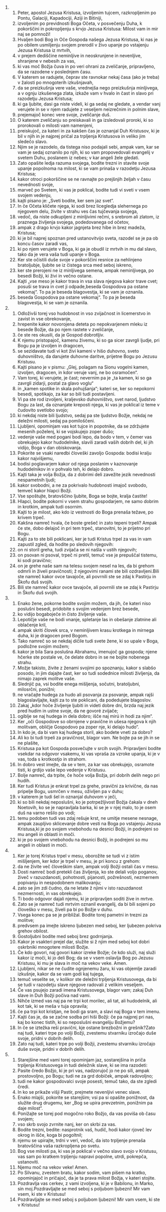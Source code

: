 <ol>
  <li>
    <ol>
      <li>Peter, apostol Jezusa Kristusa, izvoljenim tujcem, razkropljenim po Pontu, Galaciji, Kapadociji, Aziji in Bitiniji,</li>
      <li>izvoljenim po previdnosti Boga Očeta, v posvečenju Duha, k pokorščini in pokropljenju s krvjo Jezusa Kristusa: Milost vam in mir naj se pomnoži!</li>
      <li>Hvaljen bodi Bog in Oče Gospoda našega Jezusa Kristusa, ki nas je po obilem usmiljenju svojem prerodil v živo upanje po vstajenju Jezusa Kristusa iz mrtvih,</li>
      <li>v prejem dediščine neminljive in neoskrunjene in nevenljive, shranjene v nebesih za vas,</li>
      <li>ki vas moč Božja čuva in po veri ohrani za zveličanje, pripravljeno, da se razodene v poslednjem času.</li>
      <li>V katerem se radujete, čeprav ste ravnokar nekaj časa (ako je treba) v žalosti po mnogoterih izkušnjavah,</li>
      <li>da se preizkušnja vere vaše, vrednejša nego preizkušnja minljivega, a v ognju izkušenega zlata, izkaže vam v hvalo in čast in slavo pri razodetju Jezusa Kristusa;</li>
      <li>ki ga ljubite, dasi ga niste videli, ki ga sedaj ne gledate, a vendar vanj verujete in se v njem radujete z veseljem neizrečnim in polnim slave,</li>
      <li>prejemajoč konec vere svoje, zveličanje duš.</li>
      <li>O katerem zveličanju so preiskavali in ga izsledovali proroki, ki so prorokovali o milosti vam namenjeni,</li>
      <li>preiskujoč, za kateri in za kakšen čas je oznanjal Duh Kristusov, ki je bil v njih in je najprej pričal za trpljenja Kristusova in veliko jim sledečo slavo.</li>
      <li>Njim se je razodelo, da tistega niso podajali sebi, ampak vam, kar se vam je sedaj oznanilo po njih, ki so vam propovedovali evangelij v svetem Duhu, poslanem iz nebes; v kar angeli žele gledati.</li>
      <li>Zato opašite ledja razuma svojega, bodite trezni in stavite svoje upanje popolnoma na milost, ki se vam prinaša v razodetju Jezusa Kristusa;</li>
      <li>kakor otroci pokorščine se ne ravnajte po prejšnjih željah v času nevednosti svoje,</li>
      <li>marveč po Svetem, ki vas je poklical, bodite tudi vi sveti v vsem svojem vedenju,</li>
      <li>kajti pisano je: „Sveti bodite, ker sem jaz svet“.</li>
      <li>In če Očeta kličete njega, ki sodi brez licegledja slehernega po njegovem delu, živite v strahu ves čas tujčevanja svojega,</li>
      <li>vedoč, da niste odkupljeni z minljivimi rečmi, s srebrom ali zlatom, iz praznega življenja svojega, podedovanega od očetov,</li>
      <li>ampak z drago krvjo kakor jagnjeta brez hibe in brez madeža, Kristusa;</li>
      <li>ki je bil naprej spoznan pred ustanovitvijo sveta, razodel se je pa ob koncu časov zaradi vas,</li>
      <li>ki po njem verujete v Boga, ki ga je obudil iz mrtvih in mu dal slavo, tako da je vera vaša tudi upanje v Boga.</li>
      <li>Ker ste očistili duše svoje v pokorščini resnice za nehlinjeno bratoljubje, ljubite se iz čistega srca med seboj iskreno,</li>
      <li>ker ste prerojeni ne iz minljivega semena, ampak neminljivega, po besedi Božji, ki živi in večno ostane.</li>
      <li>Kajti „vse meso je kakor trava in vsa slava njegova kakor trave cvet; posuši se trava in cvet ji odpade,beseda Gospodova pa ostane vekomaj“. To pa je beseda blagovestja, ki se vam je oznanila.</li>
      <li>beseda Gospodova pa ostane vekomaj“. To pa je beseda blagovestja, ki se vam je oznanila.</li>
    </ol>
  </li>
  <li>
    <ol>
      <li>Odloživši torej vso hudobnost in vso zvijačnost in licemerstvo in zavist in vse obrekovanje,</li>
      <li>hrepenite kakor novorojena deteta po nepokvarjenem mleku iz besede Božje, da po njem rastete v zveličanje,</li>
      <li>če ste res okusili, da je Gospod dobrotljiv.</li>
      <li>K njemu pristopajoč, kamenu živemu, ki so ga sicer zavrgli ljudje, pri Bogu pa je izvoljen in dragocen,</li>
      <li>se sezidavate tudi vi kot živi kameni v hišo duhovno, sveto duhovništvo, da darujete duhovne daritve, prijetne Bogu po Jezusu Kristusu.</li>
      <li>Kajti pisano je v pismu: „Glej, polagam na Sionu vogelni kamen, izvoljen, dragocen, in kdor veruje vanj, ne bo osramočen“.</li>
      <li>Vam torej, ki verujete, je čast; nevernim pa je „ta kamen, ki so ga zavrgli zidarji, postal za glavo voglu“</li>
      <li>in „kamen spotike in skala pohujšanja“; kateri se, ker so nepokorni besedi, spotikajo, za kar so bili tudi postavljeni.</li>
      <li>Vi pa ste rod izvoljeni, kraljevsko duhovništvo, svet narod, ljudstvo Bogu za last, da oznanjate kreposti njega, ki vas je poklical iz teme v čudovito svetlobo svojo;</li>
      <li>ki nekdaj niste bili ljudstvo, sedaj pa ste ljudstvo Božje, nekdaj ne deležni milosti, sedaj pa pomiloščeni.</li>
      <li>Ljubljeni, opominjam vas kot tujce in popotnike, da se zdržujete mesenih poželenj, ki se vojskujejo zoper dušo;</li>
      <li>vedenje vaše med pogani bodi lepo, da bodo v tem, v čemer vas obrekujejo kakor hudodelnike, slavili zaradi vaših dobrih del, ki jih vidijo, Boga v dan obiskovanja.</li>
      <li>Pokorite se vsaki naredbi človeški zavoljo Gospoda: bodisi kralju kakor najvišjemu,</li>
      <li>bodisi poglavarjem kakor od njega poslanim v kaznovanje hudodelnikov in v pohvalo teh, ki delajo dobro.</li>
      <li>Kajti taka je volja Božja, da z dobrimi deli zavežite jezik nevednosti nespametnih ljudi;</li>
      <li>kakor svobodni, a ne za pokrivalo hudobnosti imajoč svobodo, temveč kakor hlapci Božji.</li>
      <li>Vse spoštujte, bratovščino ljubite, Boga se bojte, kralja častite!</li>
      <li>Hlapci, bodite pokorni v vsem strahu gospodarjem, ne samo dobrim in krotkim, ampak tudi osornim.</li>
      <li>Kajti to je milost, ako kdo iz vestnosti do Boga prenaša težave, po krivem trpeč.</li>
      <li>Kakšna namreč hvala, če boste grešeč in zato tepeni trpeli? Ampak če ste, dobo delajoč in pri tem trpeč, stanovitni, to je prijetno pri Bogu.</li>
      <li>Kajti za to ste bili poklicani, ker je tudi Kristus trpel za vas in vam zapustil zgled, da hodite po sledovih njegovih:</li>
      <li>on ni storil greha, tudi zvijača se ni našla v ustih njegovih;</li>
      <li>on psovan ni psoval, trpeč ni pretil, temuč vse je prepuščal tistemu, ki sodi pravično;</li>
      <li>on je grehe naše sam na telesu svojem nesel na les, da bi grehom odmrli in živeli pravičnosti; ž njegovimi ranami ste bili ozdravljeni.Bili ste namreč kakor ovce tavajoče, ali povrnili ste se zdaj k Pastirju in Škofu duš svojih.</li>
      <li>Bili ste namreč kakor ovce tavajoče, ali povrnili ste se zdaj k Pastirju in Škofu duš svojih.</li>
    </ol>
  </li>
  <li>
    <ol>
      <li>Enako žene, pokorne bodite svojim možem, da jih, če kateri niso poslušni besedi, pridobite s svojim vedenjem brez besede,</li>
      <li>ko vidijo bogaboječe in čisto življenje vaše.</li>
      <li>Lepotičje vaše ne bodi vnanje, spletanje las in obešanje zlatnine ali oblačenje kril,</li>
      <li>ampak skriti človek srca, v neminljivem krasu krotkega in mirnega duha, ki je dragocen pred Bogom.</li>
      <li>Tako namreč so se nekdaj dičile tudi svete žene, ki so upale v Boga, podložne svojim možem;</li>
      <li>kakor je bila Sara poslušna Abrahamu, imenujoč ga gospoda; njene hčerke ste postale ve, če delate dobro in se ne bojite nobenega strahu.</li>
      <li>Možje takisto, živite z ženami svojimi po spoznanju, kakor s slabšo posodo, in jim dajajte čast, ker so tudi sodednice milosti življenja, da nimajo zaprek molitve vaše.</li>
      <li>Slednjič pa, vsi bodite enega mišljenja, sočutni, bratoljubni, milosrčni, ponižni;</li>
      <li>ne vračajte hudega za hudo ali psovanja za psovanje, ampak rajši blagoslavljajte, kajti za to ste poklicani, da podedujete blagoslov.</li>
      <li>Zakaj „kdor hoče življenje ljubiti in videti dobre dni, brzda naj jezik pred hudim in ustne svoje, da ne govoré zvijače;</li>
      <li>ogiblje se naj hudega in dela dobro; išče naj mirú in hodi za njim“.</li>
      <li>Ker „oči Gospodove so obrnjene v pravične in ušesa njegova k njih molitvam, obličje Gospodovo pa zoper nje, ki delajo hudo“.</li>
      <li>In kdo je, da bi vam kaj hudega storil, ako bodete vneti za dobro?</li>
      <li>Ali ko bi tudi trpeli za pravičnost, blagor vam. Ne bojte pa se jih in se ne plašite,</li>
      <li>Kristusa pa kot Gospoda posvečujte v srcih svojih. Pripravljeni bodite vsekdar na odgovor vsakemu, ki vas vpraša za vzroke upanja, ki je v vas, toda s krotkostjo in strahom.</li>
      <li>In dobro vest imejte, da se v tem, za kar vas obrekujejo, osramote tisti, ki grdijo vaše lepo vedenje v Kristusu.</li>
      <li>Bolje namreč, da trpite, če hoče volja Božja, pri dobrih delih nego pri hudih.</li>
      <li>Ker tudi Kristus je enkrat trpel za grehe, pravični za krivične, da nas pripelje Bogu, usmrčen v mesu, oživljen pa v duhu;</li>
      <li>v katerem je tudi šel in oznanjal duhovom v ječi,</li>
      <li>ki so bili nekdaj neposlušni, ko je potrpežljivost Božja čakala v dneh Noetovih, ko se je napravljala barka, ki se je v njej malo, to je osem duš na varno rešilo po vodi;</li>
      <li>temu podoben tudi vas zdaj rešuje krst, ne umitje mesene nesnage, ampak zaupljivo sklicevanje dobre vesti na Boga po vstajenju Jezusa Kristusa,ki je po svojem vnebohodu na desnici Božji, in podrejeni so mu angeli in oblasti in moči.</li>
      <li>ki je po svojem vnebohodu na desnici Božji, in podrejeni so mu angeli in oblasti in moči.</li>
    </ol>
  </li>
  <li>
    <ol>
      <li>Ker je torej Kristus trpel v mesu, oborožite se tudi vi z istim mišljenjem, ker kdor je trpel v mesu, je pri koncu z grehom:</li>
      <li>da ne živite več človeškim slam, ampak volji Božji ostali čas v mesu.</li>
      <li>Dosti namreč bodi pretekli čas življenja, ko ste delali voljo poganov, živeč v razuzdanosti, pohotnosti, pijanosti, požrešnosti, nezmernem popivanju in nespodobnem malikovanju;</li>
      <li>zato se jim zdi čudno, da ne letate ž njimi v isto razuzdanost nezmernosti, in vas obrekujejo.</li>
      <li>Ti bodo odgovor dajali njemu, ki je pripravljen soditi žive in mrtve.</li>
      <li>Zato se je namreč tudi mrtvim oznanil evangelij, da bi bili sojeni po človeško v mesu, živeli pa bi po Božje v duhu.</li>
      <li>Vsega konec pa se je približal. Bodite torej pametni in trezni za molitve;</li>
      <li>predvsem pa imejte iskreno ljubezen med seboj, ker ljubezen pokriva grehov obilost.</li>
      <li>Gostoljubni bodite med seboj brez godrnjanja.</li>
      <li>Kakor je vsakteri prejel dar, služite si ž njim med seboj kot dobri oskrbniki mnogotere milosti Božje.</li>
      <li>Če kdo govori, naj govori kakor izreke Božje; če kdo služi, naj služi kakor iz moči, ki jo deli Bog; da se v vsem oslavlja Bog po Jezusu Kristusu, ki mu je slava in moč na vekov veke. Amen.</li>
      <li>Ljubljeni, nikar se ne čudite ognjenemu žaru, ki vas objemlje zaradi izkušnje, kakor da se vam godi kaj tujega,</li>
      <li>temuč veselite se, v kolikor ste deležni trpljenja Kristusovega, da bi se tudi v razodetju slave njegove radovali z velikim veseljem.</li>
      <li>Če vas psujejo zaradi imena Kristusovega, blagor vam; zakaj Duh slave in Duh Božji počiva nad vami.</li>
      <li>Nihče izmed vas naj pa ne trpi kot morilec, ali tat, ali hudodelnik, ali kot tak, ki se meša v tuja opravila;</li>
      <li>če pa trpi kot kristjan, ne bodi ga sram, a slavi naj Boga v tem imenu.</li>
      <li>Kajti čas je, da se začne sodba pri hiši Božji: če pa najprej pri nas, kaj bo konec tistih, ki so neposlušni evangeliju Božjemu?</li>
      <li>In če se iztežka reši pravični, kje ostane brezbožni in grešnik?Zato naj tudi, kateri trpe po volji Božji, zvestemu stvarniku izročajo duše svoje, pridni v dobrih delih.</li>
      <li>Zato naj tudi, kateri trpe po volji Božji, zvestemu stvarniku izročajo duše svoje, pridni v dobrih delih.</li>
    </ol>
  </li>
  <li>
    <ol>
      <li>Starejšine med vami torej opominjam jaz, sostarejšina in priča trpljenja Kristusovega in tudi deležnik slave, ki se ima razodeti:</li>
      <li>Pasite čredo Božjo, ki je pri vas, nadzorujoč jo ne po sili, ampak prostovoljno, po Bogu; tudi ne za grd dobiček, ampak radovoljno;</li>
      <li>tudi ne kakor gospodovalci svoje posesti, temuč tako, da ste zgledi čredi.</li>
      <li>In ko se prikaže višji Pastir, prejmete nevenljivi venec slave.</li>
      <li>Enako mlajši, pokorite se starejšim; vsi pa si opašite ponižnost, da služite drug drugemu, ker „Bog se upira prevzetnim, ponižnim pa daje milost“.</li>
      <li>Ponižajte se torej pod mogočno roko Božjo, da vas poviša ob času svojem;</li>
      <li>vso skrb svojo zvrnite nanj, ker on skrbi za vas.</li>
      <li>Bodite trezni, bedite: nasprotnik vaš, hudič, hodi kakor rjoveč lev okrog in išče, koga bi pogoltnil;</li>
      <li>njemu se upirajte, trdni v veri, vedoč, da isto trpljenje prenaša bratovščina vaša razkropljena po svetu.</li>
      <li>Bog vse milosti pa, ki vas je poklical v večno slavo svojo v Kristusu, vas sam po kratkem trpljenju napravi popolne, utrdi, pokrepča, ustanoviti.</li>
      <li>Njemu moč na vekov veke! Amen.</li>
      <li>Po Silvanu, zvestem bratu, kakor sodim, vam pišem na kratko, opominjajoč in pričajoč, da je ta prava milost Božja, v kateri stojite.</li>
      <li>Pozdravlja vas cerkev, z vami izvoljena, ki je v Babilonu, in Marko, sin moj.Pozdravljajte se med seboj s poljubom ljubezni! Mir vam vsem, ki ste v Kristusu!</li>
      <li>Pozdravljajte se med seboj s poljubom ljubezni! Mir vam vsem, ki ste v Kristusu!</li>
    </ol>
  </li>
</ol>